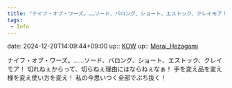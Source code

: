 ```yaml
---
title: "ナイフ・オブ・ワーズ。……ソード、バロング、ショート、エストック、クレイモア！"
tags:
 - Info
---
```


date: 2024-12-20T14:09:44+09:00
up:: [KOW](../Bar/Novel/Nacaria/KOW.md)
up:: [Merai_Hezagami](../Bar/Novel/Nacaria/Merai_Hezagami.md)

ナイフ・オブ・ワーズ。……ソード、バロング、ショート、エストック、クレイモア！
切れねぇからって、切らねぇ理由にはならねぇなぁ！
手を変え品を変え様を変え使い方を変え！
私の今思いつく全部でぶち抜く！